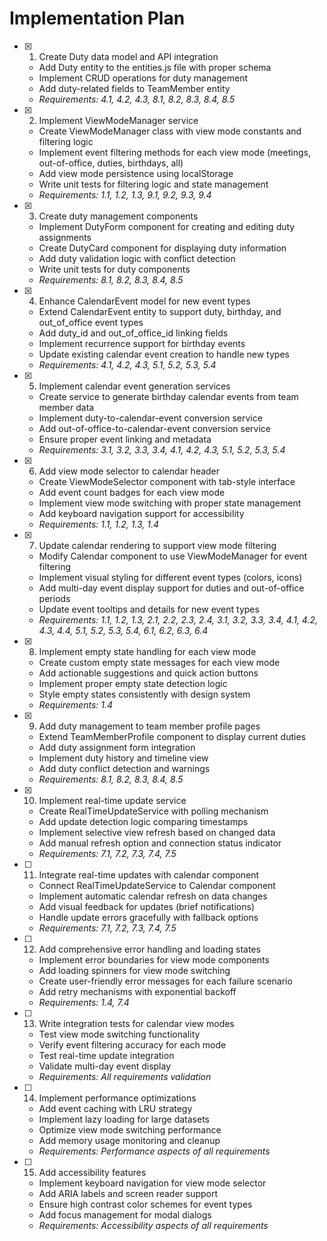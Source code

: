 # Implementation Plan

- [x] 1. Create Duty data model and API integration
  - Add Duty entity to the entities.js file with proper schema
  - Implement CRUD operations for duty management
  - Add duty-related fields to TeamMember entity
  - _Requirements: 4.1, 4.2, 4.3, 8.1, 8.2, 8.3, 8.4, 8.5_

- [x] 2. Implement ViewModeManager service
  - Create ViewModeManager class with view mode constants and filtering logic
  - Implement event filtering methods for each view mode (meetings, out-of-office, duties, birthdays, all)
  - Add view mode persistence using localStorage
  - Write unit tests for filtering logic and state management
  - _Requirements: 1.1, 1.2, 1.3, 9.1, 9.2, 9.3, 9.4_

- [x] 3. Create duty management components
  - Implement DutyForm component for creating and editing duty assignments
  - Create DutyCard component for displaying duty information
  - Add duty validation logic with conflict detection
  - Write unit tests for duty components
  - _Requirements: 8.1, 8.2, 8.3, 8.4, 8.5_

- [x] 4. Enhance CalendarEvent model for new event types
  - Extend CalendarEvent entity to support duty, birthday, and out_of_office event types
  - Add duty_id and out_of_office_id linking fields
  - Implement recurrence support for birthday events
  - Update existing calendar event creation to handle new types
  - _Requirements: 4.1, 4.2, 4.3, 5.1, 5.2, 5.3, 5.4_

- [x] 5. Implement calendar event generation services
  - Create service to generate birthday calendar events from team member data
  - Implement duty-to-calendar-event conversion service
  - Add out-of-office-to-calendar-event conversion service
  - Ensure proper event linking and metadata
  - _Requirements: 3.1, 3.2, 3.3, 3.4, 4.1, 4.2, 4.3, 5.1, 5.2, 5.3, 5.4_

- [x] 6. Add view mode selector to calendar header
  - Create ViewModeSelector component with tab-style interface
  - Add event count badges for each view mode
  - Implement view mode switching with proper state management
  - Add keyboard navigation support for accessibility
  - _Requirements: 1.1, 1.2, 1.3, 1.4_

- [x] 7. Update calendar rendering to support view mode filtering
  - Modify Calendar component to use ViewModeManager for event filtering
  - Implement visual styling for different event types (colors, icons)
  - Add multi-day event display support for duties and out-of-office periods
  - Update event tooltips and details for new event types
  - _Requirements: 1.1, 1.2, 1.3, 2.1, 2.2, 2.3, 2.4, 3.1, 3.2, 3.3, 3.4, 4.1, 4.2, 4.3, 4.4, 5.1, 5.2, 5.3, 5.4, 6.1, 6.2, 6.3, 6.4_

- [x] 8. Implement empty state handling for each view mode
  - Create custom empty state messages for each view mode
  - Add actionable suggestions and quick action buttons
  - Implement proper empty state detection logic
  - Style empty states consistently with design system
  - _Requirements: 1.4_

- [x] 9. Add duty management to team member profile pages
  - Extend TeamMemberProfile component to display current duties
  - Add duty assignment form integration
  - Implement duty history and timeline view
  - Add duty conflict detection and warnings
  - _Requirements: 8.1, 8.2, 8.3, 8.4, 8.5_

- [x] 10. Implement real-time update service
  - Create RealTimeUpdateService with polling mechanism
  - Add update detection logic comparing timestamps
  - Implement selective view refresh based on changed data
  - Add manual refresh option and connection status indicator
  - _Requirements: 7.1, 7.2, 7.3, 7.4, 7.5_

- [ ] 11. Integrate real-time updates with calendar component
  - Connect RealTimeUpdateService to Calendar component
  - Implement automatic calendar refresh on data changes
  - Add visual feedback for updates (brief notifications)
  - Handle update errors gracefully with fallback options
  - _Requirements: 7.1, 7.2, 7.3, 7.4, 7.5_

- [ ] 12. Add comprehensive error handling and loading states
  - Implement error boundaries for view mode components
  - Add loading spinners for view mode switching
  - Create user-friendly error messages for each failure scenario
  - Add retry mechanisms with exponential backoff
  - _Requirements: 1.4, 7.4_

- [ ] 13. Write integration tests for calendar view modes
  - Test view mode switching functionality
  - Verify event filtering accuracy for each mode
  - Test real-time update integration
  - Validate multi-day event display
  - _Requirements: All requirements validation_

- [ ] 14. Implement performance optimizations
  - Add event caching with LRU strategy
  - Implement lazy loading for large datasets
  - Optimize view mode switching performance
  - Add memory usage monitoring and cleanup
  - _Requirements: Performance aspects of all requirements_

- [ ] 15. Add accessibility features
  - Implement keyboard navigation for view mode selector
  - Add ARIA labels and screen reader support
  - Ensure high contrast color schemes for event types
  - Add focus management for modal dialogs
  - _Requirements: Accessibility aspects of all requirements_